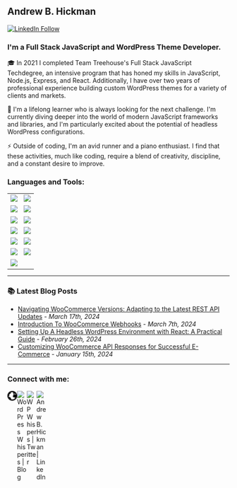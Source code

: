 ## Andrew B. Hickman

[![LinkedIn Follow](https://img.shields.io/badge/LinkedIn-0077B5?style=for-the-badge&logo=linkedin&logoColor=white)](https://www.linkedin.com/in/andrewbhickman/)

### I'm a Full Stack JavaScript and WordPress Theme Developer.
🎓 In 2021 I completed Team Treehouse's Full Stack JavaScript Techdegree, an intensive program that has honed my skills in JavaScript, Node.js, Express, and React. Additionally, I have over two years of professional experience building custom WordPress themes for a variety of clients and markets.

🌱 I'm a lifelong learner who is always looking for the next challenge. I'm currently diving deeper into the world of modern JavaScript frameworks and libraries, and I'm particularly excited about the potential of headless WordPress configurations.

⚡ Outside of coding, I'm an avid runner and a piano enthusiast. I find that these activities, much like coding, require a blend of creativity, discipline, and a constant desire to improve.



### Languages and Tools:

<table>
  <tr>
    <td><img src="https://img.shields.io/badge/WordPress-21759B?style=for-the-badge&logo=wordpress&logoColor=white"></td>
    <td><img src="https://img.shields.io/badge/PHP-777BB4?style=for-the-badge&logo=php&logoColor=white"></td>
  </tr>
  <tr>
    <td><img src="https://img.shields.io/badge/Sass-CC6699?style=for-the-badge&logo=sass&logoColor=white"></td>
    <td><img src="https://img.shields.io/badge/JavaScript-F7DF1E?style=for-the-badge&logo=javascript&logoColor=black"></td>
  </tr>
  <tr>
    <td><img src="https://img.shields.io/badge/Node.js-339933?style=for-the-badge&logo=nodedotjs&logoColor=white"></td>
    <td><img src="https://img.shields.io/badge/React-20232A?style=for-the-badge&logo=react&logoColor=61DAFB"></td>
  </tr>
  <tr>
    <td><img src="https://img.shields.io/badge/Express.js-000000?style=for-the-badge&logo=express&logoColor=white"></td>
    <td><img src="https://img.shields.io/badge/Pug-E3C29B?style=for-the-badge&logo=pug&logoColor=black"></td>
  </tr>
  <tr>
    <td><img src="https://img.shields.io/badge/HTML5-E34F26?style=for-the-badge&logo=html5&logoColor=white"></td>
    <td><img src="https://img.shields.io/badge/CSS3-1572B6?style=for-the-badge&logo=css3&logoColor=white"></td>
  </tr>
  <tr>
    <td><img src="https://img.shields.io/badge/SQLite-07405E?style=for-the-badge&logo=sqlite&logoColor=white"></td>
    <td><img src="https://img.shields.io/badge/Git-F05032?style=for-the-badge&logo=git&logoColor=white"></td>
  </tr>
  <tr>
    <td><img src="https://img.shields.io/badge/Postman-FF6C37?style=for-the-badge&logo=Postman&logoColor=white"></td>
  </tr>
</table>


---

### 📚 Latest Blog Posts

<!-- BLOGPOSTS:START -->
- [Navigating WooCommerce Versions: Adapting to the Latest REST API Updates](https://wordpresswhispers.com/woocommerce-versions-adapting-to-the-latest-rest-api-updates/?utm_source=rss&utm_medium=rss&utm_campaign=woocommerce-versions-adapting-to-the-latest-rest-api-updates) - *March 17th, 2024*
- [Introduction To WooCommerce Webhooks](https://wordpresswhispers.com/introduction-to-woocommerce-webhooks/?utm_source=rss&utm_medium=rss&utm_campaign=introduction-to-woocommerce-webhooks) - *March 7th, 2024*
- [Setting Up A Headless WordPress Environment with React: A Practical Guide](https://wordpresswhispers.com/setting-up-a-headless-wordpress-environment-with-react-a-practical-guide/?utm_source=rss&utm_medium=rss&utm_campaign=setting-up-a-headless-wordpress-environment-with-react-a-practical-guide) - *February 26th, 2024*
- [Customizing WooCommerce API Responses for Successful E-Commerce](https://wordpresswhispers.com/customizing-woocommerce-api-responses/?utm_source=rss&utm_medium=rss&utm_campaign=customizing-woocommerce-api-responses) - *January 15th, 2024*
<!-- BLOGPOSTS:END -->



---

### Connect with me:

[<img align="left" alt="andrewhickman.me" width="22px" src="https://raw.githubusercontent.com/iconic/open-iconic/master/svg/globe.svg" />](http://andrewhickman.me)
[<img align="left" alt="WordPress Whispers | Blog" width="22px" src="https://cdn.jsdelivr.net/npm/simple-icons@v3/icons/wordpress.svg" />](https://wordpresswhispers.com)
[<img align="left" alt="WPWhispers | Twitter" width="22px" src="https://cdn.jsdelivr.net/npm/simple-icons@v3/icons/twitter.svg" />](https://twitter.com/WPWhispers)
[<img align="left" alt="Andrew B. Hickman | LinkedIn" width="22px" src="https://cdn.jsdelivr.net/npm/simple-icons@v3/icons/linkedin.svg" />](https://linkedin.com/in/andrewbhickman)



<br />
<br />

